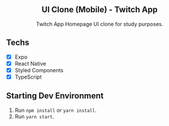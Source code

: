 <h2 align="center">
UI Clone (Mobile) - Twitch App
</h2>

<p align="center">Twitch App Homepage UI clone for study purposes.</p>

## Techs

- [x] Expo
- [x] React Native
- [x] Styled Components
- [x] TypeScript

## Starting Dev Environment

1. Run `npm install` or `yarn install`.<br />
2. Run `yarn start`.<br />
